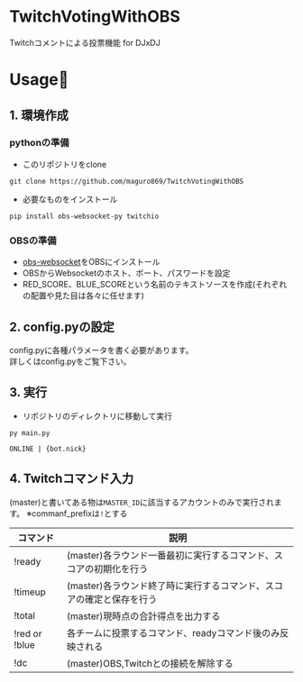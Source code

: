 # TwitchVotingWithOBS
Twitchコメントによる投票機能 for DJxDJ

# Usage🐰
## 1. 環境作成
### pythonの準備
- このリポジトリをclone
```
git clone https://github.com/maguro869/TwitchVotingWithOBS
```
- 必要なものをインストール
```
pip install obs-websocket-py twitchio
```
### OBSの準備
- [obs-websocket](https://github.com/Palakis/obs-websocket)をOBSにインストール
- OBSからWebsocketのホスト、ポート、パスワードを設定
- RED_SCORE、BLUE_SCOREという名前のテキストソースを作成(それぞれの配置や見た目は各々に任せます)

## 2. config.pyの設定
config.pyに各種パラメータを書く必要があります。  
詳しくはconfig.pyをご覧下さい。

## 3. 実行
- リポジトリのディレクトリに移動して実行
```
py main.py

ONLINE | {bot.nick}
```

## 4. Twitchコマンド入力
(master)と書いてある物は`MASTER_ID`に該当するアカウントのみで実行されます。
※commanf_prefixは`!`とする

|コマンド|説明|
| ---- | ---- |
| !ready | (master)各ラウンド一番最初に実行するコマンド、スコアの初期化を行う |
| !timeup | (master)各ラウンド終了時に実行するコマンド、スコアの確定と保存を行う |
| !total | (master)現時点の合計得点を出力する |
| !red or !blue | 各チームに投票するコマンド、readyコマンド後のみ反映される |
| !dc | (master)OBS,Twitchとの接続を解除する |

